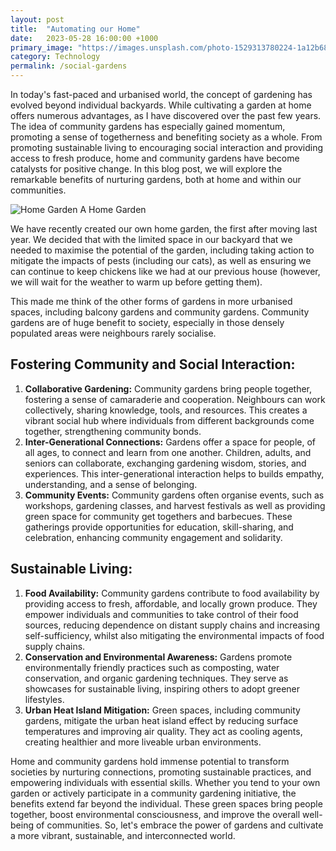 ```yaml
---
layout: post
title:  "Automating our Home"
date:   2023-05-28 16:00:00 +1000
primary_image: "https://images.unsplash.com/photo-1529313780224-1a12b68bed16?ixlib=rb-4.0.3&ixid=M3wxMjA3fDB8MHxwaG90by1wYWdlfHx8fGVufDB8fHx8fA%3D%3D&auto=format&fit=crop&w=1287&q=80"
category: Technology
permalink: /social-gardens
---
```


In today's fast-paced and urbanised world, the concept of gardening has evolved beyond individual backyards. While cultivating a garden at home offers numerous advantages, as I have discovered over the past few years. The idea of community gardens has especially gained momentum, promoting a sense of togetherness and benefiting society as a whole. From promoting sustainable living to encouraging social interaction and providing access to fresh produce, home and community gardens have become catalysts for positive change. In this blog post, we will explore the remarkable benefits of nurturing gardens, both at home and within our communities.

![Home Garden](https://images.unsplash.com/photo-1523349312806-f5dde0a01c32?ixlib=rb-4.0.3&ixid=M3wxMjA3fDB8MHxwaG90by1wYWdlfHx8fGVufDB8fHx8fA%3D%3D&auto=format&fit=crop&w=2670&q=80)
<span data-nosnippet class="caption">A Home Garden</span>

We have recently created our own home garden, the first after moving last year. We decided that with the limited space in our backyard that we needed to maximise the potential of the garden, including taking action to mitigate the impacts of pests (including our cats), as well as ensuring we can continue to keep chickens like we had at our previous house (however, we will wait for the weather to warm up before getting them).

This made me think of the other forms of gardens in more urbanised spaces, including balcony gardens and community gardens. Community gardens are of huge benefit to society, especially in those densely populated areas were neighbours rarely socialise.

## Fostering Community and Social Interaction:

1. **Collaborative Gardening:** Community gardens bring people together, fostering a sense of camaraderie and cooperation. Neighbours can work collectively, sharing knowledge, tools, and resources. This creates a vibrant social hub where individuals from different backgrounds come together, strengthening community bonds.
2. **Inter-Generational Connections:** Gardens offer a space for people, of all ages, to connect and learn from one another. Children, adults, and seniors can collaborate, exchanging gardening wisdom, stories, and experiences. This inter-generational interaction helps to builds empathy, understanding, and a sense of belonging.
3. **Community Events:** Community gardens often organise events, such as workshops, gardening classes, and harvest festivals as well as providing green space for community get togethers and barbecues. These gatherings provide opportunities for education, skill-sharing, and celebration, enhancing community engagement and solidarity.

## Sustainable Living:

1. **Food Availability:** Community gardens contribute to food availability by providing access to fresh, affordable, and locally grown produce. They empower individuals and communities to take control of their food sources, reducing dependence on distant supply chains and increasing self-sufficiency, whilst also mitigating the environmental impacts of food supply chains.
2. **Conservation and Environmental Awareness:** Gardens promote environmentally friendly practices such as composting, water conservation, and organic gardening techniques. They serve as showcases for sustainable living, inspiring others to adopt greener lifestyles.
3. **Urban Heat Island Mitigation:** Green spaces, including community gardens, mitigate the urban heat island effect by reducing surface temperatures and improving air quality. They act as cooling agents, creating healthier and more liveable urban environments.

Home and community gardens hold immense potential to transform societies by nurturing connections, promoting sustainable practices, and empowering individuals with essential skills. Whether you tend to your own garden or actively participate in a community gardening initiative, the benefits extend far beyond the individual. These green spaces bring people together, boost environmental consciousness, and improve the overall well-being of communities. So, let's embrace the power of gardens and cultivate a more vibrant, sustainable, and interconnected world.